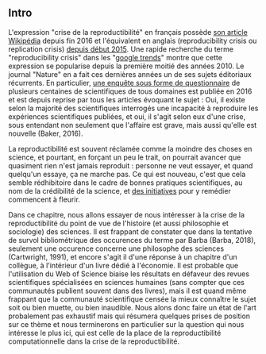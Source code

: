 Intro
-----

L'expression "crise de la reproductibilité" en français possède [son article Wikipédia](https://fr.wikipedia.org/w/index.php?title=Crise_de_la_reproductibilit%C3%A9&action=history) depuis fin 2016 et l'équivalent en anglais (reproducibility crisis ou replication crisis) [depuis début 2015](https://en.wikipedia.org/w/index.php?title=Replication_crisis&dir=prev&action=history). Une rapide recherche du terme "reproducibility crisis" dans les "[google trends](https://trends.google.com/trends/explore?date=all&q=%2Fm%2F012mc030)" montre que cette expression se popularise depuis la première moitié des années 2010.
Le journal "Nature" en a fait ces dernières années un de ses sujets éditoriaux récurrents. En particulier, [une enquête sous forme de questionnaire](https://www.nature.com/news/1-500-scientists-lift-the-lid-on-reproducibility-1.19970) de plusieurs centaines de scientifiques de tous domaines est publiée en 2016 et est depuis reprise par tous les articles évoquant le sujet : Oui, il existe selon la majorité des scientifiques interrogés une incapacité à reproduire les expériences scientifiques publiées, et oui, il s'agit selon eux d'une crise, sous entendant non seulement que l'affaire est grave, mais aussi qu'elle est nouvelle (Baker, 2016).

La reproductibilité est souvent réclamée comme la moindre des choses en science, et pourtant, en forçant un peu le trait, on pourrait avancer que quasiment rien n'est jamais reproduit : personne ne veut essayer, et quand quelqu'un essaye, ça ne marche pas. Ce qui est nouveau, c'est que cela semble rédhibitoire dans le cadre de bonnes pratiques scientifiques, au nom de la crédibilité de la science, et [des initiatives](https://rescience.github.io/) pour y remédier commencent à fleurir.

Dans ce chapitre, nous allons essayer de nous intéresser à la crise de la reproductibilité du point de vue de l'histoire (et aussi philosophie et sociologie) des sciences.  Il est frappant de constater que dans la tentative de survol bibliométrique des occurences du terme par Barba (Barba, 2018), seulement une occurence concerne une philosophe des sciences (Cartwright, 1991), et encore s'agit il d'une réponse à un chapitre d'un collègue, à l'intérieur d'un livre dédié à l'économie. Il est probable que l'utilisation du Web of Science biaise les résultats en défaveur des revues scientifiques spécialisées en sciences humaines (sans compter que ces communautés publient souvent dans des livres), mais il est quand même frappant que la communauté scientifique censée la mieux connaître le sujet soit ou bien muette, ou bien inaudible.
Nous alons donc faire un état de l'art probalement pas exhaustif mais qui résumera quelques prises de position sur ce thème et nous terminerons en particulier sur la question qui nous intéresse le plus ici, qui est celle de la place de la reproductibilité computationnelle dans la crise de la reproductibilité. 
